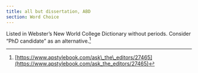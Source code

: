 ```yaml
---
title: all but dissertation, ABD
section: Word Choice
---
```

Listed in Webster’s New World College Dictionary without periods. Consider “PhD candidate” as an alternative.[^31]

[^31]: [https://www.apstylebook.com/ask\_the\_editors/27465](https://www.apstylebook.com/ask_the_editors/27465)